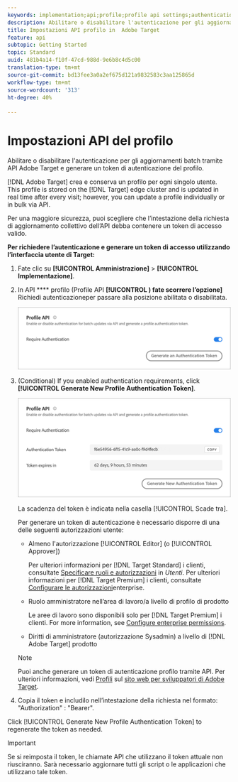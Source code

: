 ```yaml
---
keywords: implementation;api;profile;profile api settings;authentication token
description: Abilitare o disabilitare l'autenticazione per gli aggiornamenti batch tramite  API Adobe Target e generare un token di autenticazione del profilo.
title: Impostazioni API profilo in  Adobe Target
feature: api
subtopic: Getting Started
topic: Standard
uuid: 481b4a14-f10f-47cd-988d-9e6b8c4d5c00
translation-type: tm+mt
source-git-commit: bd13fee3a0a2ef675d121a9832583c3aa125865d
workflow-type: tm+mt
source-wordcount: '313'
ht-degree: 40%

---
```



# Impostazioni API del profilo

Abilitare o disabilitare l&#39;autenticazione per gli aggiornamenti batch tramite  API Adobe Target e generare un token di autenticazione del profilo.

[!DNL Adobe Target] crea e conserva un profilo per ogni singolo utente. This profile is stored on the [!DNL Target] edge cluster and is updated in real time after every visit; however, you can update a profile individually or in bulk via API.

Per una maggiore sicurezza, puoi scegliere che l’intestazione della richiesta di aggiornamento collettivo dell’API debba contenere un token di accesso valido.

**Per richiedere l’autenticazione e generare un token di accesso utilizzando l’interfaccia utente di Target:**

1. Fate clic su **[!UICONTROL Amministrazione]** > **[!UICONTROL Implementazione]**.
1. In API **** profilo (Profile API **[!UICONTROL ) fate scorrere l’opzione]** Richiedi autenticazioneper passare alla posizione abilitata o disabilitata.

   ![](assets/profile_api_settings.png)

1. (Conditional) If you enabled authentication requirements, click **[!UICONTROL Generate New Profile Authentication Token]**.

   ![](assets/profile_api_settings_2.png)

   La scadenza del token è indicata nella casella [!UICONTROL Scade tra].

   Per generare un token di autenticazione è necessario disporre di una delle seguenti autorizzazioni utente:

   * Almeno l&#39;autorizzazione [!UICONTROL Editor] (o [!UICONTROL Approver])

      Per ulteriori informazioni per [!DNL Target Standard] i clienti, consultate [Specificare ruoli e autorizzazioni](/help/administrating-target/c-user-management/c-user-management/user-management.md#roles-permissions) in *Utenti*. Per ulteriori informazioni per [!DNL Target Premium] i clienti, consultate [Configurare le autorizzazioni](/help/administrating-target/c-user-management/property-channel/properties-overview.md)enterprise.

   * Ruolo amministratore nell’area di lavoro/a livello di profilo di prodotto

      Le aree di lavoro sono disponibili solo per [!DNL Target Premium] i clienti. For more information, see [Configure enterprise permissions](/help/administrating-target/c-user-management/property-channel/properties-overview.md).

   * Diritti di amministratore (autorizzazione Sysadmin) a livello di [!DNL Adobe Target] prodotto
   >[!NOTE]
   >
   >Puoi anche generare un token di autenticazione profilo tramite API. Per ulteriori informazioni, vedi [Profili](https://developers.adobetarget.com/api/#profiles) sul [sito web per sviluppatori di Adobe Target](https://developers.adobetarget.com/).

1. Copia il token e includilo nell’intestazione della richiesta nel formato: &quot;Authorization&quot; : &quot;Bearer&quot;.

Click [!UICONTROL Generate New Profile Authentication Token] to regenerate the token as needed.

>[!IMPORTANT]
>
>Se si reimposta il token, le chiamate API che utilizzano il token attuale non riusciranno. Sarà necessario aggiornare tutti gli script o le applicazioni che utilizzano tale token.

